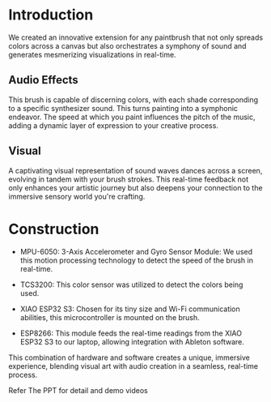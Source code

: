 # Introduction
We created an innovative extension for any paintbrush that not only spreads colors across a canvas but also orchestrates a symphony of sound and generates mesmerizing visualizations in real-time.

## Audio Effects
This brush is capable of discerning colors, with each shade corresponding to a specific synthesizer sound. This turns painting into a symphonic endeavor. The speed at which you paint influences the pitch of the music, adding a dynamic layer of expression to your creative process.

## Visual
A captivating visual representation of sound waves dances across a screen, evolving in tandem with your brush strokes. This real-time feedback not only enhances your artistic journey but also deepens your connection to the immersive sensory world you're crafting.

# Construction

- MPU-6050: 3-Axis Accelerometer and Gyro Sensor Module: We used this motion processing technology to detect the speed of the brush in real-time.

- TCS3200: This color sensor was utilized to detect the colors being used.

- XIAO ESP32 S3: Chosen for its tiny size and Wi-Fi communication abilities, this microcontroller is mounted on the brush.

- ESP8266: This module feeds the real-time readings from the XIAO ESP32 S3 to our laptop, allowing integration with Ableton software.

This combination of hardware and software creates a unique, immersive experience, blending visual art with audio creation in a seamless, real-time process.

Refer The PPT for detail and demo videos






